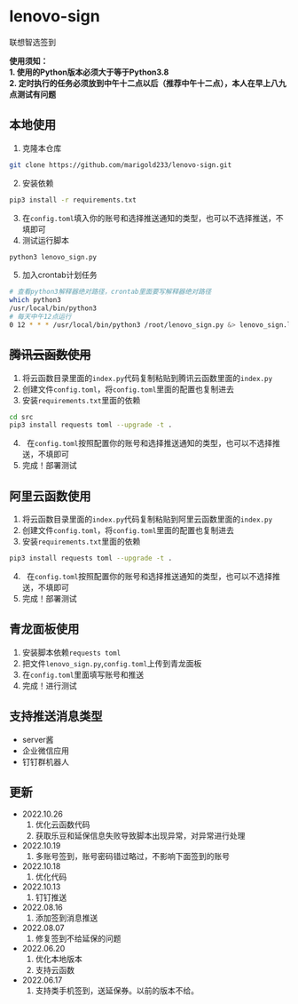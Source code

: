 # lenovo-sign
联想智选签到

**使用须知：**  
**1. 使用的Python版本必须大于等于Python3.8**  
**2. 定时执行的任务必须放到中午十二点以后（推荐中午十二点），本人在早上八九点测试有问题**

## 本地使用

1. 克隆本仓库
```bash
git clone https://github.com/marigold233/lenovo-sign.git
```
2. 安装依赖
```bash
pip3 install -r requirements.txt
```
3. 在`config.toml`填入你的账号和选择推送通知的类型，也可以不选择推送，不填即可
4. 测试运行脚本
```bash
python3 lenovo_sign.py
```
5. 加入crontab计划任务

```bash
# 查看python3解释器绝对路径，crontab里面要写解释器绝对路径
which python3
/usr/local/bin/python3
# 每天中午12点运行
0 12 * * * /usr/local/bin/python3 /root/lenovo_sign.py &> lenovo_sign.log
```
## ~~腾讯云函数使用~~

1. 将云函数目录里面的`index.py`代码复制粘贴到腾讯云函数里面的`index.py`
2. 创建文件`config.toml`，将`config.toml`里面的配置也复制进去
3. 安装`requirements.txt`里面的依赖
```bash
cd src
pip3 install requests toml --upgrade -t .
```
4.   在`config.toml`按照配置你的账号和选择推送通知的类型，也可以不选择推送，不填即可
5. 完成！部署测试

## 阿里云函数使用

1. 将云函数目录里面的`index.py`代码复制粘贴到阿里云函数里面的`index.py`
2. 创建文件`config.toml`，将`config.toml`里面的配置也复制进去
3. 安装`requirements.txt`里面的依赖
```bash
pip3 install requests toml --upgrade -t .
```
4.   在`config.toml`按照配置你的账号和选择推送通知的类型，也可以不选择推送，不填即可
5. 完成！部署测试

## 青龙面板使用

1. 安装脚本依赖`requests toml`
2. 把文件`lenovo_sign.py`,`config.toml`上传到青龙面板
3. 在`config.toml`里面填写账号和推送
4. 完成！进行测试

## 支持推送消息类型

- server酱
- 企业微信应用
- 钉钉群机器人

## 更新
- 2022.10.26
	1. 优化云函数代码
	2. 获取乐豆和延保信息失败导致脚本出现异常，对异常进行处理
- 2022.10.19
	1. 多账号签到，账号密码错过略过，不影响下面签到的账号
- 2022.10.18
	1. 优化代码
- 2022.10.13  
	1. 钉钉推送
- 2022.08.16
	1. 添加签到消息推送
- 2022.08.07
	1. 修复签到不给延保的问题  
- 2022.06.20  
	1. 优化本地版本  
	2. 支持云函数  
- 2022.06.17  
	1. 支持类手机签到，送延保券。以前的版本不给。
